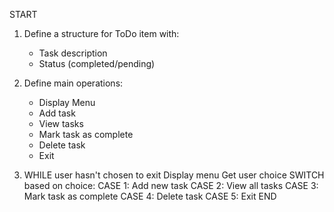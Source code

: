 START
1. Define a structure for ToDo item with:
   - Task description
   - Status (completed/pending)

2. Define main operations:
    - Display Menu
    - Add task
    - View tasks
    - Mark task as complete
     - Delete task
     - Exit

3. WHILE user hasn't chosen to exit
   Display menu
   Get user choice
   SWITCH based on choice:
     CASE 1: Add new task
     CASE 2: View all tasks
     CASE 3: Mark task as complete
     CASE 4: Delete task
     CASE 5: Exit
END